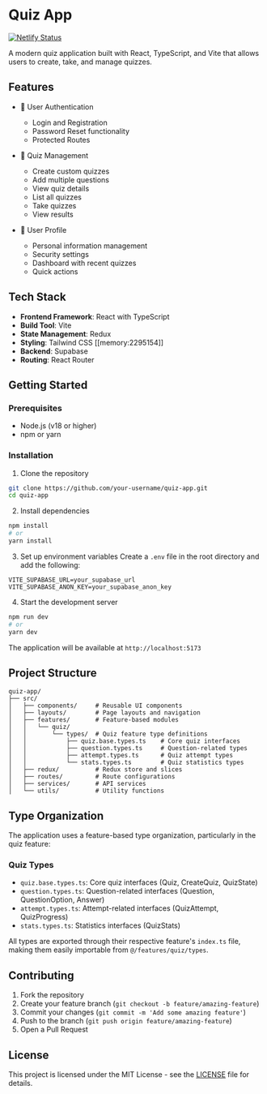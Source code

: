 # Quiz App

[![Netlify Status](https://api.netlify.com/api/v1/badges/d035af06-6245-4475-ba6f-619af32427d8/deploy-status)](https://app.netlify.com/projects/quiz-nagar/deploys)

A modern quiz application built with React, TypeScript, and Vite that allows users to create, take, and manage quizzes.

## Features

- 🔐 User Authentication
  - Login and Registration
  - Password Reset functionality
  - Protected Routes

- 📝 Quiz Management
  - Create custom quizzes
  - Add multiple questions
  - View quiz details
  - List all quizzes
  - Take quizzes
  - View results

- 👤 User Profile
  - Personal information management
  - Security settings
  - Dashboard with recent quizzes
  - Quick actions

## Tech Stack

- **Frontend Framework**: React with TypeScript
- **Build Tool**: Vite
- **State Management**: Redux
- **Styling**: Tailwind CSS [[memory:2295154]]
- **Backend**: Supabase
- **Routing**: React Router

## Getting Started

### Prerequisites

- Node.js (v18 or higher)
- npm or yarn

### Installation

1. Clone the repository
```bash
git clone https://github.com/your-username/quiz-app.git
cd quiz-app
```

2. Install dependencies
```bash
npm install
# or
yarn install
```

3. Set up environment variables
Create a `.env` file in the root directory and add the following:
```env
VITE_SUPABASE_URL=your_supabase_url
VITE_SUPABASE_ANON_KEY=your_supabase_anon_key
```

4. Start the development server
```bash
npm run dev
# or
yarn dev
```

The application will be available at `http://localhost:5173`

## Project Structure

```
quiz-app/
├── src/
│   ├── components/     # Reusable UI components
│   ├── layouts/        # Page layouts and navigation
│   ├── features/       # Feature-based modules
│   │   └── quiz/
│   │       └── types/  # Quiz feature type definitions
│   │           ├── quiz.base.types.ts    # Core quiz interfaces
│   │           ├── question.types.ts     # Question-related types
│   │           ├── attempt.types.ts      # Quiz attempt types
│   │           └── stats.types.ts        # Quiz statistics types
│   ├── redux/          # Redux store and slices
│   ├── routes/         # Route configurations
│   ├── services/       # API services
│   └── utils/          # Utility functions
```

## Type Organization

The application uses a feature-based type organization, particularly in the quiz feature:

### Quiz Types
- `quiz.base.types.ts`: Core quiz interfaces (Quiz, CreateQuiz, QuizState)
- `question.types.ts`: Question-related interfaces (Question, QuestionOption, Answer)
- `attempt.types.ts`: Attempt-related interfaces (QuizAttempt, QuizProgress)
- `stats.types.ts`: Statistics interfaces (QuizStats)

All types are exported through their respective feature's `index.ts` file, making them easily importable from `@/features/quiz/types`.

## Contributing

1. Fork the repository
2. Create your feature branch (`git checkout -b feature/amazing-feature`)
3. Commit your changes (`git commit -m 'Add some amazing feature'`)
4. Push to the branch (`git push origin feature/amazing-feature`)
5. Open a Pull Request

## License

This project is licensed under the MIT License - see the [LICENSE](LICENSE) file for details.
